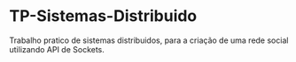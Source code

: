 # TP-Sistemas-Distribuido
Trabalho pratico de sistemas distribuidos, para a criação de uma rede social utilizando API de Sockets.

